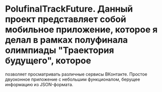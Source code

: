 # PolufinalTrackFuture. Данный проект представляет собой мобильное приложение, которое я делал в рамках полуфинала олимпиады "Траектория будущего", которое 
позволяет просматривать различные сервисы ВКонтакте. Простое двуоконное приложение с небольшим функционалом, берущее информацию из JSON-формата.
